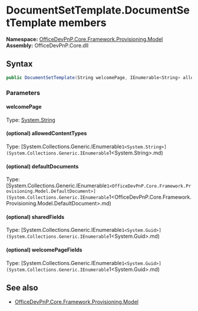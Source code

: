 # DocumentSetTemplate.DocumentSetTemplate members 
**Namespace:** [OfficeDevPnP.Core.Framework.Provisioning.Model](OfficeDevPnP.Core.Framework.Provisioning.Model.md)  
**Assembly:** OfficeDevPnP.Core.dll  
## Syntax
```C#
public DocumentSetTemplate(String welcomePage, IEnumerable<String> allowedContentTypes, IEnumerable<DefaultDocument> defaultDocuments, IEnumerable<Guid> sharedFields, IEnumerable<Guid> welcomePageFields)
```
### Parameters
#### welcomePage
Type: [System.String](System.String.md) 
#### 
#### (optional) allowedContentTypes
Type: [System.Collections.Generic.IEnumerable`1<System.String>](System.Collections.Generic.IEnumerable`1<System.String>.md) 
#### 
#### (optional) defaultDocuments
Type: [System.Collections.Generic.IEnumerable`1<OfficeDevPnP.Core.Framework.Provisioning.Model.DefaultDocument>](System.Collections.Generic.IEnumerable`1<OfficeDevPnP.Core.Framework.Provisioning.Model.DefaultDocument>.md) 
#### 
#### (optional) sharedFields
Type: [System.Collections.Generic.IEnumerable`1<System.Guid>](System.Collections.Generic.IEnumerable`1<System.Guid>.md) 
#### 
#### (optional) welcomePageFields
Type: [System.Collections.Generic.IEnumerable`1<System.Guid>](System.Collections.Generic.IEnumerable`1<System.Guid>.md) 
#### 
## See also
- [OfficeDevPnP.Core.Framework.Provisioning.Model](OfficeDevPnP.Core.Framework.Provisioning.Model.md)
